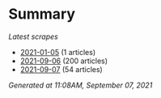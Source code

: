 # Summary
*Latest scrapes*
* [2021-01-05](https://github.com/nuuuwan/news_lk/blob/data/news_lk.2021-01-05.json) (1 articles)
* [2021-09-06](https://github.com/nuuuwan/news_lk/blob/data/news_lk.2021-09-06.json) (200 articles)
* [2021-09-07](https://github.com/nuuuwan/news_lk/blob/data/news_lk.2021-09-07.json) (54 articles)

*Generated at 11:08AM, September 07, 2021*